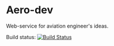# Aero-dev
Web-service for aviation engineer's ideas.

Build status: [![Build Status](https://travis-ci.org/DanilYusupov/aero-dev.svg?branch=master)](https://travis-ci.org/DanilYusupov/aero-dev)
